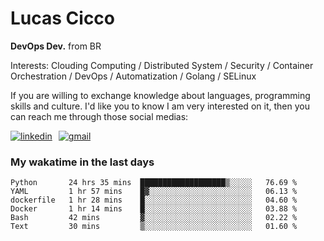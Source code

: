 # Lucas Cicco

**DevOps Dev.** from BR

Interests: Clouding Computing / Distributed System / Security / Container Orchestration / DevOps / Automatization / Golang / SELinux

If you are willing to exchange knowledge about languages, programming skills and culture. I'd like you to know I am very interested on it, then you can reach me through those social medias:

<div style="display: flex; align-items: center; gap: 10px;">
  <a href="https://www.linkedin.com/in/lucas-vitor-de-cicco" target="_blank">
    <img
      src="https://img.shields.io/badge/-LinkedIn-%230077B5?style=for-the-badge&logo=linkedin&logoColor=white"
      alt="linkedin"
      target="_blank" 
    />
  </a>
  <a href="mailto:lucasvitorx1@gmail.com">
      <img
        src="https://img.shields.io/badge/-Gmail-%23333?style=for-the-badge&logo=gmail&logoColor=white"
        alt="gmail"
        target="_blank"
      />
  </a>
</div>

### My wakatime in the last days

<!--START_SECTION:waka-->

```text
Python       24 hrs 35 mins  ███████████████████▒░░░░░   76.69 %
YAML         1 hr 57 mins    █▓░░░░░░░░░░░░░░░░░░░░░░░   06.13 %
dockerfile   1 hr 28 mins    █░░░░░░░░░░░░░░░░░░░░░░░░   04.60 %
Docker       1 hr 14 mins    █░░░░░░░░░░░░░░░░░░░░░░░░   03.88 %
Bash         42 mins         ▓░░░░░░░░░░░░░░░░░░░░░░░░   02.22 %
Text         30 mins         ▒░░░░░░░░░░░░░░░░░░░░░░░░   01.60 %
```

<!--END_SECTION:waka-->
